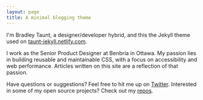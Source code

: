 ```yaml
---
layout: page
title: A minimal blogging theme
---
```


<p class="lead">I'm Bradley Taunt, a designer/developer hybrid, and this the Jekyll theme used on <a href="https://taunt-jekyll.netlify.com">taunt-jekyll.netlify.com</a>.</p>

I work as the Senior Product Designer at Benbria in Ottawa. My passion lies in building reusable and maintainable CSS, with a focus on accessibility and web performance. Articles written on this site are a reflection of that passion.

Have questions or suggestions? Feel free to hit me up on [Twitter](https://twitter.com/bradtaunt). Interested in some of my open source projects? Check out my [repos](https://github.com/bradleytaunt).
